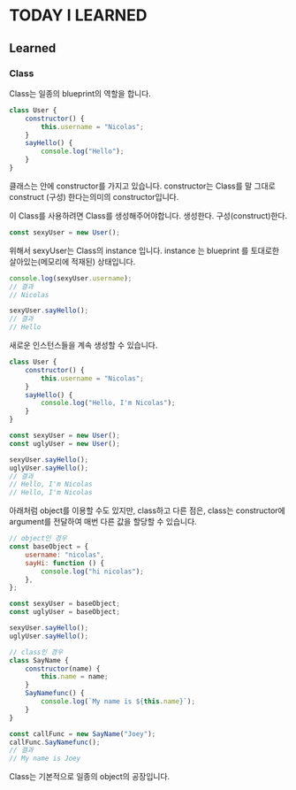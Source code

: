 # TODAY I LEARNED

## Learned

### Class

Class는 일종의 blueprint의 역할을 합니다.
```javascript
class User {
    constructor() {
        this.username = "Nicolas";
    }
    sayHello() {
        console.log("Hello");
    }
}
```

클래스는 안에 constructor를 가지고 있습니다.
constructor는 Class를 말 그대로 construct (구성) 한다는의미의 constructor입니다.

이 Class를 사용하려면 Class를 생성해주어야합니다. 생성한다. 구성(construct)한다.
```javascript
const sexyUser = new User();
```

위해서 sexyUser는 Class의 instance 입니다. instance 는 blueprint 를 토대로한 살아있는(메모리에 적재된) 상태입니다.
```javascript
console.log(sexyUser.username);
// 결과
// Nicolas

sexyUser.sayHello();
// 결과
// Hello
```

새로운 인스턴스들을 계속 생성할 수 있습니다.
```javascript
class User {
    constructor() {
        this.username = "Nicolas";
    }
    sayHello() {
        console.log("Hello, I'm Nicolas");
    }
}

const sexyUser = new User();
const uglyUser = new User();

sexyUser.sayHello();
uglyUser.sayHello();
// 결과
// Hello, I'm Nicolas
// Hello, I'm Nicolas
```

아래처럼 object를 이용할 수도 있지만, class하고 다른 점은, class는 constructor에 argument를 전달하여 매번 다른 값을 할당할 수 있습니다.
```javascript
// object인 경우
const baseObject = {
    username: "nicolas",
    sayHi: function () {
        console.log("hi nicolas");
    },
};

const sexyUser = baseObject;
const uglyUser = baseObject;

sexyUser.sayHello();
uglyUser.sayHello();
```

```javascript
// class인 경우
class SayName {
    constructor(name) {
        this.name = name;
    }
    SayNamefunc() {
        console.log(`My name is ${this.name}`);
    }
}

const callFunc = new SayName("Joey");
callFunc.SayNamefunc();
// 결과
// My name is Joey
```

Class는 기본적으로 일종의 object의 공장입니다.

